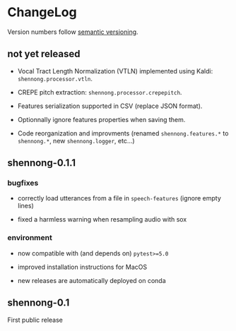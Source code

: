 # ChangeLog

Version numbers follow [semantic versioning](https://semver.org).


## not yet released

* Vocal Tract Length Normalization (VTLN) implemented using Kaldi:
  `shennong.processor.vtln`.

* CREPE pitch extraction: `shennong.processor.crepepitch`.

* Features serialization supported in CSV (replace JSON format).

* Optionnally ignore features properties when saving them.

* Code reorganization and improvments (renamed `shennong.features.*` to
  `shennong.*`, new `shennong.logger`, etc...)


## shennong-0.1.1

### bugfixes

* correctly load utterances from a file in `speech-features` (ignore empty lines)

* fixed a harmless warning when resampling audio with sox

### environment

* now compatible with (and depends on) `pytest>=5.0`

* improved installation instructions for MacOS

* new releases are automatically deployed on conda

## shennong-0.1

First public release
